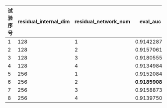 | 试验序号  | residual_internal_dim | residual_network_num  |eval_auc
| ------- |  ------- | ------- | ------- |
| 1 | 128 | 1 | 0.9142287
| 2 | 128 | 2 | 0.91570616
| 3 | 128 | 3 | 0.9180555
| 4 | 128 | 4 | 0.9134984
| 5 | 256 | 1 | 0.91520846
| 6 | 256 | 2 | **0.9185908**
| 7 | 256 | 3 | 0.91588736
| 8 | 256 | 4 | 0.91397506
